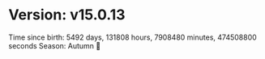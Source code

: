 # Version: v15.0.13
Time since birth: 5492 days, 131808 hours, 7908480 minutes, 474508800 seconds
Season: Autumn 🍁
